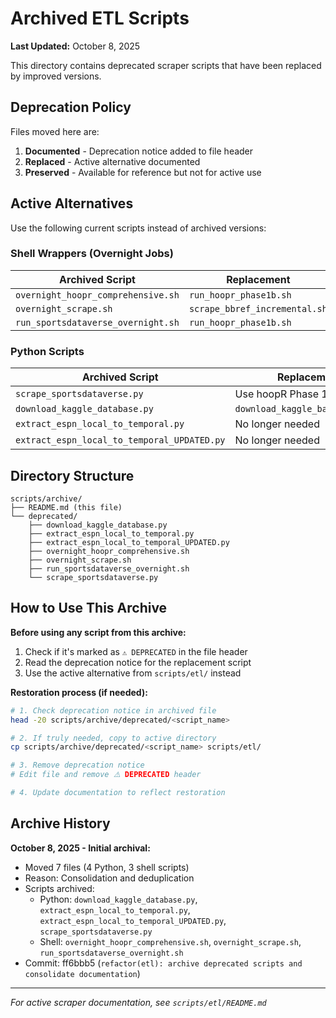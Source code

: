 # Archived ETL Scripts

**Last Updated:** October 8, 2025

This directory contains deprecated scraper scripts that have been replaced by improved versions.

## Deprecation Policy

Files moved here are:
1. **Documented** - Deprecation notice added to file header
2. **Replaced** - Active alternative documented
3. **Preserved** - Available for reference but not for active use

## Active Alternatives

Use the following current scripts instead of archived versions:

### Shell Wrappers (Overnight Jobs)

| Archived Script | Replacement | Location |
|----------------|-------------|----------|
| `overnight_hoopr_comprehensive.sh` | `run_hoopr_phase1b.sh` | `scripts/etl/` |
| `overnight_scrape.sh` | `scrape_bbref_incremental.sh` | `scripts/etl/` |
| `run_sportsdataverse_overnight.sh` | `run_hoopr_phase1b.sh` | `scripts/etl/` |

### Python Scripts

| Archived Script | Replacement | Location |
|----------------|-------------|----------|
| `scrape_sportsdataverse.py` | Use hoopR Phase 1B instead | `scripts/etl/run_hoopr_phase1b.sh` |
| `download_kaggle_database.py` | `download_kaggle_basketball.py` | `scripts/etl/` |
| `extract_espn_local_to_temporal.py` | No longer needed | N/A |
| `extract_espn_local_to_temporal_UPDATED.py` | No longer needed | N/A |

## Directory Structure

```
scripts/archive/
├── README.md (this file)
└── deprecated/
    ├── download_kaggle_database.py
    ├── extract_espn_local_to_temporal.py
    ├── extract_espn_local_to_temporal_UPDATED.py
    ├── overnight_hoopr_comprehensive.sh
    ├── overnight_scrape.sh
    ├── run_sportsdataverse_overnight.sh
    └── scrape_sportsdataverse.py
```

## How to Use This Archive

**Before using any script from this archive:**

1. Check if it's marked as `⚠️ DEPRECATED` in the file header
2. Read the deprecation notice for the replacement script
3. Use the active alternative from `scripts/etl/` instead

**Restoration process (if needed):**

```bash
# 1. Check deprecation notice in archived file
head -20 scripts/archive/deprecated/<script_name>

# 2. If truly needed, copy to active directory
cp scripts/archive/deprecated/<script_name> scripts/etl/

# 3. Remove deprecation notice
# Edit file and remove ⚠️ DEPRECATED header

# 4. Update documentation to reflect restoration
```

## Archive History

**October 8, 2025 - Initial archival:**
- Moved 7 files (4 Python, 3 shell scripts)
- Reason: Consolidation and deduplication
- Scripts archived:
  - Python: `download_kaggle_database.py`, `extract_espn_local_to_temporal.py`, `extract_espn_local_to_temporal_UPDATED.py`, `scrape_sportsdataverse.py`
  - Shell: `overnight_hoopr_comprehensive.sh`, `overnight_scrape.sh`, `run_sportsdataverse_overnight.sh`
- Commit: ff6bbb5 (`refactor(etl): archive deprecated scripts and consolidate documentation`)

---

*For active scraper documentation, see `scripts/etl/README.md`*
